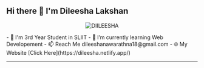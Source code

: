
<h2 style="font-weight:bold">
Hi there 👋 I'm Dileesha Lakshan 
</h2>
 <p align="center"> <img src="https://komarev.com/ghpvc/?username=DIILEESHA&label=Profile%20views&color=0e75b6&style=flat" alt="DIILEESHA" /> </p>
- 🧑‍ I'm 3rd Year Student in SLIIT
- 🌱 I’m currently learning Web Developement
- 📫 Reach Me <a>dileeshanawarathna18@gmail.com</a>
- 🌐 My Website [Click Here](https://dileesha.netlify.app/) 

<hr>



